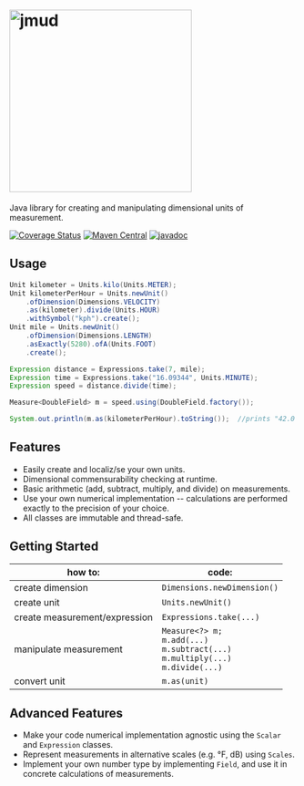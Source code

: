 # <img src="https://repository-images.githubusercontent.com/325668576/94ce6095-c753-485e-a563-c98b0b434341" alt="jmud" width="320">
Java library for creating and manipulating dimensional units of measurement.

[![Coverage Status](https://coveralls.io/repos/github/andreww1011/jmud/badge.svg?branch=master)](https://coveralls.io/github/andreww1011/jmud?branch=master)
[![Maven Central](https://maven-badges.herokuapp.com/maven-central/io.github.andreww1011/jmud/badge.svg)](https://maven-badges.herokuapp.com/maven-central/io.github.andreww1011/jmud)
[![javadoc](https://javadoc.io/badge2/io.github.andreww1011/mud/javadoc.svg)](https://javadoc.io/doc/io.github.andreww1011/mud)

## Usage

```java
Unit kilometer = Units.kilo(Units.METER);
Unit kilometerPerHour = Units.newUnit()  
    .ofDimension(Dimensions.VELOCITY)  
    .as(kilometer).divide(Units.HOUR)  
    .withSymbol("kph").create();
Unit mile = Units.newUnit()  
    .ofDimension(Dimensions.LENGTH)  
    .asExactly(5280).ofA(Units.FOOT)  
    .create();

Expression distance = Expressions.take(7, mile);
Expression time = Expressions.take("16.09344", Units.MINUTE);
Expression speed = distance.divide(time);

Measure<DoubleField> m = speed.using(DoubleField.factory());

System.out.println(m.as(kilometerPerHour).toString());  //prints "42.0 kph"
```

## Features
- Easily create and localiz/se your own units.
- Dimensional commensurability checking at runtime.
- Basic arithmetic (add, subtract, multiply, and divide) on measurements.
- Use your own numerical implementation -- calculations are performed exactly to the precision of your choice.
- All classes are immutable and thread-safe.

## Getting Started

| how to: | code: |
---|---
| create dimension | `Dimensions.newDimension()` |
| create unit | `Units.newUnit()` |
| create measurement/expression | `Expressions.take(...)` |
| manipulate measurement | `Measure<?> m;`<br>`m.add(...)`<br>`m.subtract(...)`<br>`m.multiply(...)`<br>`m.divide(...)`|
| convert unit | `m.as(unit)` |

## Advanced Features

- Make your code numerical implementation agnostic using the `Scalar` and `Expression` classes.
- Represent measurements in alternative scales (e.g. °F, dB) using `Scales`.
- Implement your own number type by implementing `Field`, and use it in concrete calculations of measurements.
